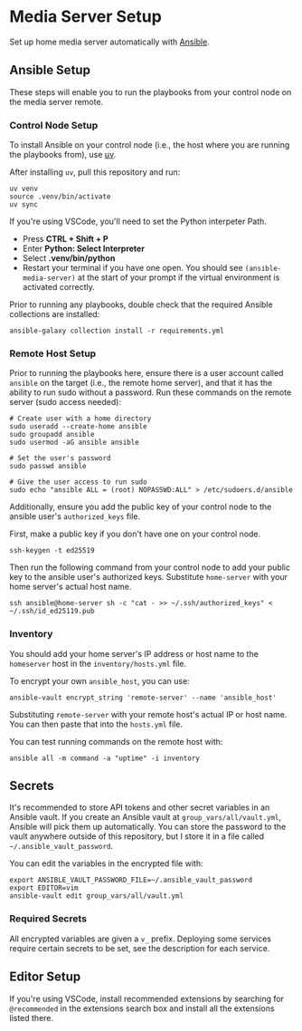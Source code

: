 # Media Server Setup

Set up home media server automatically with [Ansible](https://docs.ansible.com/ansible/latest/getting_started/introduction.html).

## Ansible Setup

These steps will enable you to run the playbooks from your control node on the media server remote.

### Control Node Setup

To install Ansible on your control node (i.e., the host where you are running the playbooks from), use [uv](https://docs.astral.sh/uv/getting-started/installation/).

After installing `uv`, pull this repository and run:

```shell
uv venv
source .venv/bin/activate
uv sync
```

If you're using VSCode, you'll need to set the Python interpeter Path.

- Press **CTRL + Shift + P**
- Enter **Python: Select Interpreter**
- Select **.venv/bin/python**
- Restart your terminal if you have one open. You should see `(ansible-media-server)` at the start of your prompt if the virtual environment is activated correctly.

Prior to running any playbooks, double check that the required Ansible collections are installed:

```shell
ansible-galaxy collection install -r requirements.yml
```

### Remote Host Setup

Prior to running the playbooks here, ensure there is a user account called `ansible` on the target (i.e., the remote home server), and that it has the ability to run sudo without a password. Run these commands on the remote server (sudo access needed):

```shell
# Create user with a home directory
sudo useradd --create-home ansible
sudo groupadd ansible
sudo usermod -aG ansible ansible

# Set the user's password
sudo passwd ansible

# Give the user access to run sudo
sudo echo "ansible ALL = (root) NOPASSWD:ALL" > /etc/sudoers.d/ansible
```

Additionally, ensure you add the public key of your control node to the ansible user's `authorized_keys` file.

First, make a public key if you don't have one on your control node.

```shell
ssh-keygen -t ed25519
```

Then run the following command from your control node to add your public key to the ansible user's authorized keys. Substitute `home-server` with your home server's actual host name.

```shell
ssh ansible@home-server sh -c "cat - >> ~/.ssh/authorized_keys" < ~/.ssh/id_ed25119.pub
```

### Inventory

You should add your home server's IP address or host name to the `homeserver` host in the `inventory/hosts.yml` file.

To encrypt your own `ansible_host`, you can use:

```shell
ansible-vault encrypt_string 'remote-server' --name 'ansible_host'
```

Substituting `remote-server` with your remote host's actual IP or host name. You can then paste that into the `hosts.yml` file.

You can test running commands on the remote host with:

```shell
ansible all -m command -a "uptime" -i inventory
```

## Secrets

It's recommended to store API tokens and other secret variables in an Ansible vault. If you create an Ansible vault at `group_vars/all/vault.yml`, Ansible will pick them up automatically. You can store the password to the vault anywhere outside of this repository, but I store it in a file called `~/.ansible_vault_password`.

You can edit the variables in the encrypted file with:

```shell
export ANSIBLE_VAULT_PASSWORD_FILE=~/.ansible_vault_password
export EDITOR=vim
ansible-vault edit group_vars/all/vault.yml
```

### Required Secrets

All encrypted variables are given a `v_` prefix. Deploying some services require certain secrets to be set, see the description for each service.

## Editor Setup

If you're using VSCode, install recommended extensions by searching for `@recommended` in the extensions search box and install all the extensions listed there.
